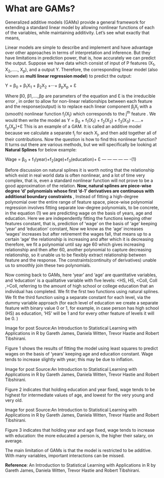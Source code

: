 # What are GAMs?
Generalized additive models (GAMs) provide a general framework for extending a standard linear model by allowing nonlinear functions of each of the variables, while maintaining additivity. Let’s see what exactly that means,

Linear models are simple to describe and implement and have advantage over other approaches in terms of interpretation and inference. But they have limitations in prediction power, that is, how accurately we can predict the output. Suppose we have data which consist of input of P features (X<sub>1</sub>, X<sub>2</sub>,….., X<sub>p</sub>), and a output Y. Therefore, the corresponding linear model (also known as **multi linear regression model**) to predict the output:

Y = β<sub>0</sub> + β<sub>1</sub>X<sub>1</sub> + β<sub>2</sub>X<sub>2</sub> +···+ β<sub>p</sub>X<sub>p</sub> + Ɛ

Where β</sub>0</sub>, β</sub>1</sub>,….,β</sub>p</sub> are parameters of the equation and Ɛ is the irreducible error , in order to allow for non-linear relationships between each feature and the response(output) is to replace each linear component β<sub>j</sub>X<sub>j</sub> with a (smooth) nonlinear function f<sub>j</sub>(X<sub>j</sub>) which corresponds to the j<sup>th</sup> feature . We would then write the model as
Y = β<sub>0</sub> + f<sub>1</sub>(X<sub>1</sub>) + f<sub>2</sub>(X<sub>2</sub>) + f<sub>3</sub>(X<sub>3</sub>) +…..+ f<sub>p</sub>(X<sub>p</sub>)+Ɛ
This is an example of a GAM. It is called an additive model because we calculate a separate f<sub>j</sub> for each X<sub>j</sub>, and then add together all of their contributions. Now the question is how to find this nonlinear function? It turns out there are various methods, but we will specifically be looking at **Natural Splines** for below example:

Wage = β<sub>0</sub> + f<sub>1</sub>(year)+f<sub>2</sub>(age)+f<sub>3</sub>(education)+ Ɛ — — — — — -(1)

Before discussion on natural splines it is worth noting that the relationship which exist in real world data is often nonlinear, and a lot of time very complex, that is, even a standard nonlinear function will not prove to be a good approximation of the relation. **Now, natural splines are piece-wise degree ‘d’ polynomials whose first ‘d-1’ derivatives are continuous with additional boundary constraints** , Instead of ﬁtting a high-degree polynomial over the entire range of feature space, piece-wise polynomial regression involves ﬁtting separate low-degree polynomials, to be concrete, in the equation (1) we are predicting wage on the basis of years, age and education. Here we are independently fitting the functions keeping other features constant, that is, prediction of ‘wage’ on the basis of ‘age’ keeping ‘year’ and ‘education’ constant, Now we know as the ‘age’ increases ‘wages’ increases but after retirement the wages fall, that means up to a certain ‘age’ the relationship is increasing and after which it is decreasing therefore, we fit a polynomial until say age 60 which gives increasing relationship and then after 60, another polynomial to capture decreasing relationship, so it unable us to be flexibly extract relationship between feature and the response. The constraints(continuity of derivatives) unable us to smoothly join these two polynomials.

Now coming back to GAMs, here ‘year’ and ‘age’ are quantitative variables, and ‘education’ is a qualitative variable with ﬁve levels: <HS, HS, <Coll, Coll ,>Coll, referring to the amount of high school or college education that an individual has completed. We ﬁt the ﬁrst two functions using natural splines. We ﬁt the third function using a separate constant for each level, via the dummy variable approach (for each level of education we create a separate feature with binary value 0 or 1, for example, in case person has high school (HS) as education, ‘HS’ will be 1 and for every other feature of levels it will be 0. )

Image for post
Source:An Introduction to Statistical Learning with Applications in R by Gareth James, Daniela Witten, Trevor Hastie and Robert Tibshirani.

Figure 1 shows the results of ﬁtting the model using least squares to predict wages on the basis of ‘years’ keeping age and education constant. Wage tends to increase slightly with year; this may be due to inﬂation.

Image for post
Source:An Introduction to Statistical Learning with Applications in R by Gareth James, Daniela Witten, Trevor Hastie and Robert Tibshirani.

Figure 2 indicates that holding education and year ﬁxed, wage tends to be highest for intermediate values of age, and lowest for the very young and very old.

Image for post
Source:An Introduction to Statistical Learning with Applications in R by Gareth James, Daniela Witten, Trevor Hastie and Robert Tibshirani.

Figure 3 indicates that holding year and age ﬁxed, wage tends to increase with education: the more educated a person is, the higher their salary, on average.

The main limitation of GAMs is that the model is restricted to be additive. With many variables, important interactions can be missed.

**Reference**: An Introduction to Statistical Learning with Applications in R by Gareth James, Daniela Witten, Trevor Hastie and Robert Tibshirani.
